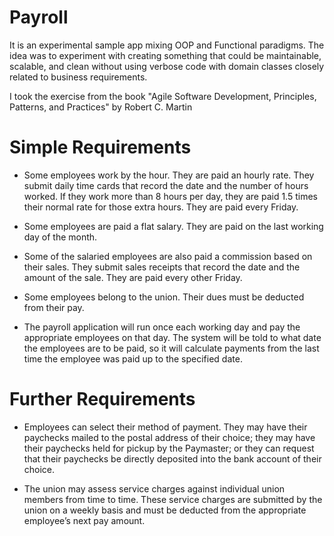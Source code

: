 # Payroll

It is an experimental sample app mixing OOP and Functional paradigms. The idea was to experiment with creating something that could be maintainable, scalable, and clean without using verbose code with domain classes closely related to business requirements.

I took the exercise from the book "Agile Software Development, Principles, Patterns, and Practices" by Robert C. Martin

# Simple Requirements

- Some employees work by the hour. They are paid an hourly rate. They submit daily time cards that record the date and the number of hours worked. If they work more than 8 hours per day, they are paid 1.5 times their normal rate for those extra hours. They are paid every Friday.

- Some employees are paid a flat salary. They are paid on the last working day of the month.

- Some of the salaried employees are also paid a commission based on their sales. They submit sales receipts that record the date and the amount of the sale. They are paid every other Friday.

- Some employees belong to the union. Their dues must be deducted from their pay.

- The payroll application will run once each working day and pay the appropriate employees on that day. The system will be told to what date the employees are to be paid, so it will calculate payments from the last time the employee was paid up to the specified date.

# Further Requirements
- Employees can select their method of payment. They may have their paychecks mailed to the postal address of their choice; they may have their paychecks held for pickup by the Paymaster; or they can request that their paychecks be directly deposited into the bank account of their choice.

- The union may assess service charges against individual union members from time to time. These service charges are submitted by the union on a weekly basis and must be deducted from the appropriate employee’s next pay amount.

